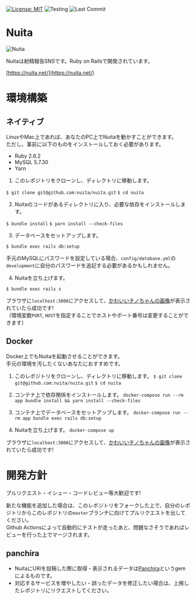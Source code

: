 [![License: MIT](https://img.shields.io/badge/License-MIT-yellow.svg)](https://opensource.org/licenses/MIT)
![Testing](https://github.com/nuita/nuita/workflows/Testing/badge.svg)
![Last Commit](https://img.shields.io/github/last-commit/nuita/nuita)

# Nuita
<img src="https://nuita.s3-ap-northeast-1.amazonaws.com/green.png" alt="Nuita">

Nuitaは射精報告SNSです。Ruby on Railsで開発されています。

[https://nuita.net/](https://nuita.net/)

# 環境構築
## ネイティブ
LinuxやMac上であれば、あなたのPC上でNuitaを動かすことができます。  
ただし、事前に以下のものをインストールしておく必要があります。

- Ruby 2.6.2
- MySQL 5.7.30
- Yarn
  
1. このレポジトリをクローンし、ディレクトリに移動します。
 
`$ git clone git@github.com:nuita/nuita.git`
`$ cd nuita`

2. Nuitaのコードがあるディレクトリに入り、必要な依存をインストールします。

`$ bundle install`
`$ yarn install --check-files`

3. データベースをセットアップします。

`$ bundle exec rails db:setup`

手元のMySQLにパスワードを設定している場合、`config/database.yml`の`development`に自分のパスワードを追記する必要があるかもしれません。

4. Nuitaを立ち上げます。

`$ bundle exec rails s`

ブラウザに`localhost:3000`にアクセスして、[かわいいチノちゃんの画像](https://www.pixiv.net/artworks/55434358)が表示されていたら成功です!  
（環境変数`PORT`, `HOST`を指定することでホストやポート番号は変更することができます）

## Docker
Docker上でもNuitaを起動させることができます。  
手元の環境を汚したくないあなたにおすすめです。

1. このレポジトリをクローンし、ディレクトリに移動します。
`$ git clone git@github.com:nuita/nuita.git`
`$ cd nuita`

2. コンテナ上で依存関係をインストールします。
`docker-compose run --rm app bundle install && yarn install --check-files`
   
3. コンテナ上でデータベースをセットアップします。
`docker-compose run --rm app bundle exec rails db:setup`

4. Nuitaを立ち上げます。
`docker-compose up`

ブラウザに`localhost:3000`にアクセスして、[かわいいチノちゃんの画像](https://www.pixiv.net/artworks/55434358)が表示されていたら成功です!  

# 開発方針
プルリクエスト・イシュー・コードレビュー等大歓迎です!

新たな機能を追加した場合は、このレポジトリをフォークした上で、自分のレポジトリからこのレポジトリの`master`ブランチに向けてプルリクエストを出してください。  
Github Actionsによって自動的にテストが走ったあと、問題なさそうであればレビューを行った上でマージされます。

## panchira
- NuitaにURIを投稿した際に取得・表示されるデータは[Panchira](https://github.com/nuita/panchira)というgemによるものです。
- 対応するサービスを増やしたい・誤ったデータを修正したい場合は、上掲したレポジトリにリクエストしてください。
